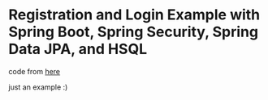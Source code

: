# Registration and Login Example with Spring Boot, Spring Security, Spring Data JPA, and HSQL

code from [here](https://hellokoding.com/registration-and-login-example-with-spring-security-spring-boot-spring-data-jpa-hsql-jsp/)

just an example :)